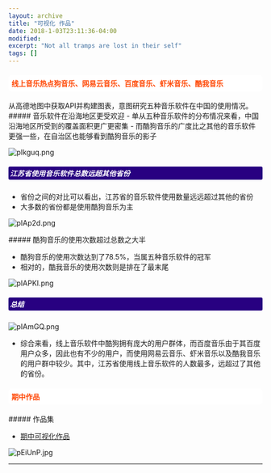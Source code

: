```yaml
---
layout: archive
title: "可视化 作品"
date: 2018-1-03T23:11:36-04:00
modified:
excerpt: "Not all tramps are lost in their self"
tags: []
---
```

<style>
h4{background: #ffffff; color:#ff4500; border-radius:6px; padding:6px;}
h5{background: #280181; color:white; border-radius:3px; padding:3px;}
</style>
<h4>线上音乐热点狗音乐、网易云音乐、百度音乐、虾米音乐、酷我音乐</h4>
从高德地图中获取API并构建图表，意图研究五种音乐软件在中国的使用情况。

<div class="row">
<div class="col-sm-7" markdown="1"><!-- left -->
##### 音乐软件在沿海地区更受欢迎
- 单从五种音乐软件的分布情况来看，中国沿海地区所受到的覆盖面积更广更密集
- 而酷狗音乐的广度比之其他的音乐软件更强一些，在自治区也能够看到酷狗音乐的影子

![pIkguq.png](https://s1.ax1x.com/2018/01/23/pIkguq.png)

##### 江苏省使用音乐软件总数远超其他省份

- 省份之间的对比可以看出，江苏省的音乐软件使用数量远远超过其他的省份
- 大多数的省份都是使用酷狗音乐为主

![pIAp2d.png](https://s1.ax1x.com/2018/01/23/pIAp2d.png)

</div> 
<div class="col-sm-5" markdown="1" ><!-- right -->
##### 酷狗音乐的使用次数超过总数之大半

- 酷狗音乐的使用次数达到了78.5%，当属五种音乐软件的冠军
- 相对的，酷我音乐的使用次数则是排在了最末尾

![pIAPKI.png](https://s1.ax1x.com/2018/01/23/pIAPKI.png)

##### 总结
![pIAmGQ.png](https://s1.ax1x.com/2018/01/23/pIAmGQ.png)

* 综合来看，线上音乐软件中酷狗拥有庞大的用户群体，而百度音乐由于其百度用户众多，因此也有不少的用户，而使用网易云音乐、虾米音乐以及酷我音乐的用户群中较少。其中，江苏省使用线上音乐软件的人数最多，远超过了其他的省份。

</div>

<style>
h4{background: #ffffff; color:#ff4500; border-radius:6px; padding:6px;}
h5{background: #280181; color:white; border-radius:3px; padding:3px;}
</style>
<h4>期中作品</h4>

<div class="row">
<div class="col-sm-12" markdown="1">
##### 作品集

- [期中可视化作品](https://kannroy.github.io/infovis/O组可视化)
    
![pEiUnP.jpg](https://s1.ax1x.com/2018/01/06/pEiUnP.jpg)

</div> 


<hr>
<br/>
